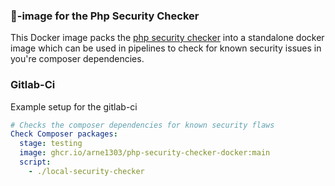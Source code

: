 ### 🐳-image for the Php Security Checker

This Docker image packs the [php security checker](https://github.com/fabpot/local-php-security-checker) into a standalone docker image which can be used in pipelines to check for known security issues in you're composer dependencies.


### Gitlab-Ci

Example setup for the gitlab-ci

```yaml
# Checks the composer dependencies for known security flaws
Check Composer packages:
  stage: testing
  image: ghcr.io/arne1303/php-security-checker-docker:main
  script:
    - ./local-security-checker
```